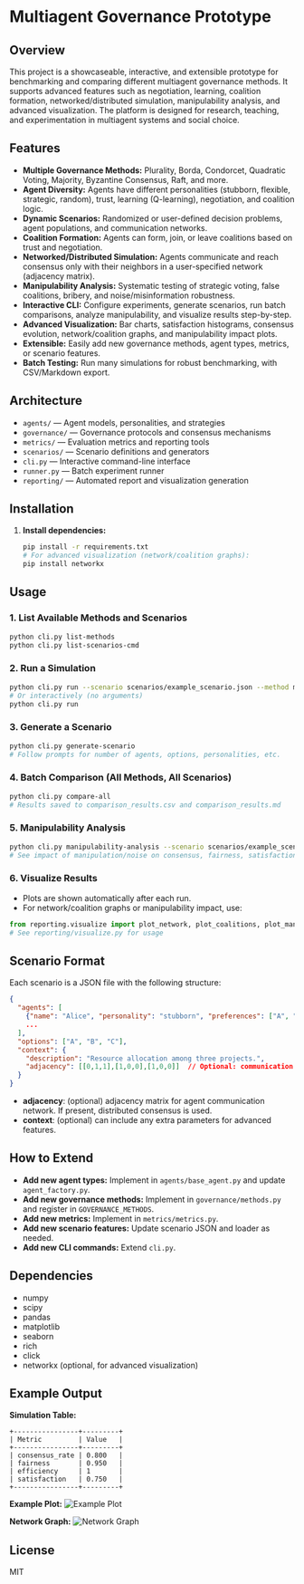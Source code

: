 # Multiagent Governance Prototype

## Overview

This project is a showcaseable, interactive, and extensible prototype for benchmarking and comparing different multiagent governance methods. It supports advanced features such as negotiation, learning, coalition formation, networked/distributed simulation, manipulability analysis, and advanced visualization. The platform is designed for research, teaching, and experimentation in multiagent systems and social choice.

## Features
- **Multiple Governance Methods:** Plurality, Borda, Condorcet, Quadratic Voting, Majority, Byzantine Consensus, Raft, and more.
- **Agent Diversity:** Agents have different personalities (stubborn, flexible, strategic, random), trust, learning (Q-learning), negotiation, and coalition logic.
- **Dynamic Scenarios:** Randomized or user-defined decision problems, agent populations, and communication networks.
- **Coalition Formation:** Agents can form, join, or leave coalitions based on trust and negotiation.
- **Networked/Distributed Simulation:** Agents communicate and reach consensus only with their neighbors in a user-specified network (adjacency matrix).
- **Manipulability Analysis:** Systematic testing of strategic voting, false coalitions, bribery, and noise/misinformation robustness.
- **Interactive CLI:** Configure experiments, generate scenarios, run batch comparisons, analyze manipulability, and visualize results step-by-step.
- **Advanced Visualization:** Bar charts, satisfaction histograms, consensus evolution, network/coalition graphs, and manipulability impact plots.
- **Extensible:** Easily add new governance methods, agent types, metrics, or scenario features.
- **Batch Testing:** Run many simulations for robust benchmarking, with CSV/Markdown export.

## Architecture
- `agents/` — Agent models, personalities, and strategies
- `governance/` — Governance protocols and consensus mechanisms
- `metrics/` — Evaluation metrics and reporting tools
- `scenarios/` — Scenario definitions and generators
- `cli.py` — Interactive command-line interface
- `runner.py` — Batch experiment runner
- `reporting/` — Automated report and visualization generation

## Installation

1. **Install dependencies:**
   ```bash
   pip install -r requirements.txt
   # For advanced visualization (network/coalition graphs):
   pip install networkx
   ```

## Usage

### 1. **List Available Methods and Scenarios**
```bash
python cli.py list-methods
python cli.py list-scenarios-cmd
```

### 2. **Run a Simulation**
```bash
python cli.py run --scenario scenarios/example_scenario.json --method majority
# Or interactively (no arguments)
python cli.py run
```

### 3. **Generate a Scenario**
```bash
python cli.py generate-scenario
# Follow prompts for number of agents, options, personalities, etc.
```

### 4. **Batch Comparison (All Methods, All Scenarios)**
```bash
python cli.py compare-all
# Results saved to comparison_results.csv and comparison_results.md
```

### 5. **Manipulability Analysis**
```bash
python cli.py manipulability-analysis --scenario scenarios/example_scenario.json --method majority
# See impact of manipulation/noise on consensus, fairness, satisfaction
```

### 6. **Visualize Results**
- Plots are shown automatically after each run.
- For network/coalition graphs or manipulability impact, use:
```python
from reporting.visualize import plot_network, plot_coalitions, plot_manipulability_impact
# See reporting/visualize.py for usage
```

## Scenario Format

Each scenario is a JSON file with the following structure:
```json
{
  "agents": [
    {"name": "Alice", "personality": "stubborn", "preferences": ["A", "B", "C"], "options": ["A", "B", "C"]},
    ...
  ],
  "options": ["A", "B", "C"],
  "context": {
    "description": "Resource allocation among three projects.",
    "adjacency": [[0,1,1],[1,0,0],[1,0,0]]  // Optional: communication network
  }
}
```
- **adjacency**: (optional) adjacency matrix for agent communication network. If present, distributed consensus is used.
- **context**: (optional) can include any extra parameters for advanced features.

## How to Extend
- **Add new agent types:** Implement in `agents/base_agent.py` and update `agent_factory.py`.
- **Add new governance methods:** Implement in `governance/methods.py` and register in `GOVERNANCE_METHODS`.
- **Add new metrics:** Implement in `metrics/metrics.py`.
- **Add new scenario features:** Update scenario JSON and loader as needed.
- **Add new CLI commands:** Extend `cli.py`.

## Dependencies
- numpy
- scipy
- pandas
- matplotlib
- seaborn
- rich
- click
- networkx (optional, for advanced visualization)

## Example Output

**Simulation Table:**
```
+----------------+---------+
| Metric         | Value   |
+----------------+---------+
| consensus_rate | 0.800   |
| fairness       | 0.950   |
| efficiency     | 1       |
| satisfaction   | 0.750   |
+----------------+---------+
```

**Example Plot:**
![Example Plot](example_plot.png)

**Network Graph:**
![Network Graph](network_graph.png)

## License
MIT 